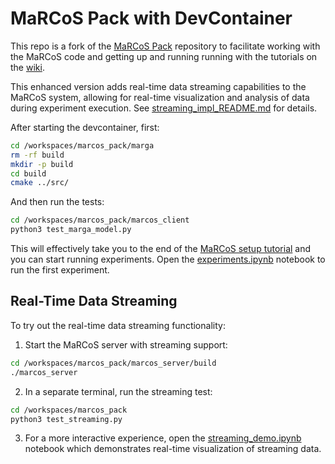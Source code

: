 # MaRCoS Pack with DevContainer

This repo is a fork of the [MaRCoS Pack](https://github.com/vnegnev/) repository to facilitate working with the MaRCoS code
and getting up and running running with the tutorials on the [wiki](https://github.com/vnegnev/marcos_extras/wiki).

This enhanced version adds real-time data streaming capabilities to the MaRCoS system, allowing for real-time visualization and analysis of data during experiment execution. See [streaming_impl_README.md](streaming_impl_README.md) for details.

After starting the devcontainer, first:

```bash
cd /workspaces/marcos_pack/marga
rm -rf build
mkdir -p build
cd build
cmake ../src/
```

And then run the tests:

```bash
cd /workspaces/marcos_pack/marcos_client
python3 test_marga_model.py
```

This will effectively take you to the end of the [MaRCoS setup tutorial](https://github.com/vnegnev/marcos_extras/wiki/tut_set_up_marcos_software) and you can start running experiments. Open the [experiments.ipynb](experiments.ipynb) notebook to run the first experiment.

## Real-Time Data Streaming

To try out the real-time data streaming functionality:

1. Start the MaRCoS server with streaming support:
```bash
cd /workspaces/marcos_pack/marcos_server/build
./marcos_server
```

2. In a separate terminal, run the streaming test:
```bash
cd /workspaces/marcos_pack
python3 test_streaming.py
```

3. For a more interactive experience, open the [streaming_demo.ipynb](streaming_demo.ipynb) notebook which demonstrates real-time visualization of streaming data.